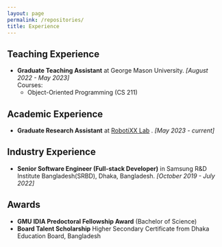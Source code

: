 ```yaml
---
layout: page
permalink: /repositories/
title: Experience
---
```


## Teaching Experience
* **Graduate Teaching Assistant** at George Mason University. _[August 2022 - May 2023]_ <br />
   Courses:
     - Object-Oriented Programming (CS 211)

## Academic Experience
* **Graduate Research Assistant** at <a href='https://cs.gmu.edu/~xiao/RobotiXX/lab.html'>RobotiXX Lab</a> . _[May 2023 - current]_ <br />

## Industry Experience
* **Senior Software Engineer (Full-stack Developer)** in Samsung R&D Institute Bangladesh(SRBD), Dhaka, Bangladesh. _[October 2019 - July 2022]_


## Awards

* **GMU IDIA Predoctoral Fellowship Award** (Bachelor of Science)
* **Board Talent Scholarship** Higher Secondary Certificate from Dhaka Education Board, Bangladesh
